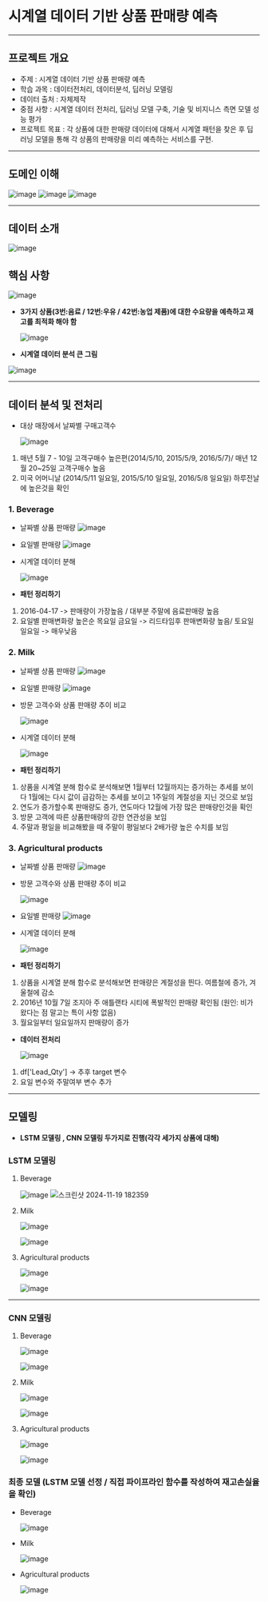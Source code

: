 # 시계열 데이터 기반 상품 판매량 예측
---
## 프로젝트 개요
- 주제 : 시계열 데이터 기반 상품 판매량 예측
- 학습 과목 : 데이터전처리, 데이터분석, 딥러닝 모델링
- 데이터 출처 : 자체제작
- 중점 사항 : 시계열 데이터 전처리, 딥러닝 모델 구축, 기술 및 비지니스 측면 모델 성능 평가
- 프로젝트 목표 : 각 상품에 대한 판매량 데이터에 대해서 시계열 패턴을 찾은 후 딥러닝 모델을 통해 각 상품의 판매량을 미리 예측하는 서비스를 구현.
---

## 도메인 이해 
![image](https://github.com/user-attachments/assets/82bbdd7c-ee7c-41f2-b76f-efe7a0eb4bed)
![image](https://github.com/user-attachments/assets/94720511-2008-4f01-b85b-8b8c6ecda25b)
![image](https://github.com/user-attachments/assets/2ddd0e97-362d-4961-aa68-acf922286582)

---

## 데이터 소개 

![image](https://github.com/user-attachments/assets/26c60e57-4cd9-47a7-97fd-f7816d6a822e)


## 핵심 사항 

![image](https://github.com/user-attachments/assets/8bb06096-c062-4dba-9394-4ebc3f1d0189)

- **3가지 상품(3번:음료 / 12번:우유 / 42번:농업 제품)에 대한 수요량을 예측하고 재고를 최적화 해야 함**

  ![image](https://github.com/user-attachments/assets/8d2b08bb-a9bc-4d35-8c7e-9010033356ac)

- **시계열 데이터 분석 큰 그림**

![image](https://github.com/user-attachments/assets/a1efd541-2ad4-49b9-a1bb-67fad0ac3cc0)

---
## 데이터 분석 및 전처리
- 대상 매장에서 날짜별 구매고객수

  ![image](https://github.com/user-attachments/assets/b4afcccb-8eb3-46ea-be31-0bb480c2df2d)
1) 매년 5월 7 - 10일 고객구매수 높은편(2014/5/10, 2015/5/9, 2016/5/7)/ 매년 12월 20~25일 고객구매수 높음
2) 미국 어머니날 (2014/5/11 일요일, 2015/5/10 일요일, 2016/5/8 일요일) 하루전날에 높은것을 확인

### 1. Beverage
- 날짜별 상품 판매량
![image](https://github.com/user-attachments/assets/0551dd58-1448-40e2-bd51-871170336cea)

- 요일별 판매량
![image](https://github.com/user-attachments/assets/cfd3acda-0b43-4a8c-a332-c11ede3df67b)

- 시계열 데이터 분해

  ![image](https://github.com/user-attachments/assets/4ef1149c-7a7a-49df-925a-a01ae09701a4)

- **패턴 정리하기**
1) 2016-04-17 -> 판매량이 가장높음 / 대부분 주말에 음료판매량 높음
2) 요일별 판매변화량 높은순  목요일 금요일 -> 리드타임후 판매변화량 높음/ 토요일 일요일 -> 매우낮음

### 2. Milk
- 날짜별 상품 판매량
![image](https://github.com/user-attachments/assets/f957ec61-f450-4eb1-8f3c-1109c8232d45)

- 요일별 판매량
![image](https://github.com/user-attachments/assets/28b0f88e-7df5-45b9-aa0e-5e38e935e1ee)

- 방문 고객수와 상품 판매량 추이 비교

  ![image](https://github.com/user-attachments/assets/694b09c1-2112-4366-8ee2-e9c4c5c4f263)

- 시계열 데이터 분해

  ![image](https://github.com/user-attachments/assets/311d2b35-69fe-49b4-9d8c-f42b362fca93)
- **패턴 정리하기**
1) 상품을 시계열 분해 함수로 분석해보면 1월부터 12월까지는 증가하는 추세를 보이다 1월에는 다시 값이 급감하는 추세를 보이고 1주일의 계절성을 지닌 것으로 보임
2) 연도가 증가할수록 판매량도 증가, 연도마다 12월에 가장 많은 판매량인것을 확인
3) 방문 고객에 따른 상품판매량의 강한 연관성을 보임
4) 주말과 평일을 비교해봤을 때 주말이 평일보다 2배가량 높은 수치를 보임


### 3. Agricultural products
- 날짜별 상품 판매량
![image](https://github.com/user-attachments/assets/30db56e3-a083-4464-8d93-44ba3b3e4879)

- 방문 고객수와 상품 판매량 추이 비교

  ![image](https://github.com/user-attachments/assets/c772fb67-3791-4e6e-9090-6f4262bd90ac)

- 요일별 판매량
![image](https://github.com/user-attachments/assets/46cbc49f-b0ff-42a0-846a-07621fa6a1ff)

- 시계열 데이터 분해

  ![image](https://github.com/user-attachments/assets/adaf17da-d24b-4223-b2cb-65fa11943c6f)
- **패턴 정리하기**
1) 상품을 시계열 분해 함수로 분석해보면 판매량은 계절성을 띈다. 여름철에 증가, 겨울철에 감소
2) 2016년 10월 7일 조지아 주 애틀랜타 시티에 폭발적인 판매량 확인됨 (원인: 비가 왔다는 점 말고는 특이 사항 없음)
3) 월요일부터 일요일까지 판매량이 증가

- **데이터 전처리**

  ![image](https://github.com/user-attachments/assets/40b07f1d-d716-4e49-b9bc-9c7663ca0f26)
1) df['Lead_Qty'] -> 추후 target 변수
2) 요일 변수와 주말여부 변수 추가

---
## 모델링
- **LSTM 모델링 , CNN 모델링 두가지로 진행(각각 세가지 상품에 대해)**
### LSTM 모델링
1) Beverage

   ![image](https://github.com/user-attachments/assets/1762937b-56e0-43f2-bf9c-e5e95a2201a0)
   ![스크린샷 2024-11-19 182359](https://github.com/user-attachments/assets/98ac5a3b-bda9-4f26-a9ff-701877998f02)


2) Milk

   ![image](https://github.com/user-attachments/assets/525384b4-2b54-4df1-a3c9-e34336c136f5)

   ![image](https://github.com/user-attachments/assets/d88fed4d-1fe4-47b7-b71d-de3ca2974d26)


3) Agricultural products

   ![image](https://github.com/user-attachments/assets/d42a94dd-44bc-41a2-aee5-d0fdcee1ad96)

   ![image](https://github.com/user-attachments/assets/d3af6100-f0b2-474d-9495-cd7dcd4b2c61)
---
### CNN 모델링
1) Beverage

   ![image](https://github.com/user-attachments/assets/8dafe4df-040f-4f06-8d44-31c4554f30d4)

   ![image](https://github.com/user-attachments/assets/691c24ab-c9a7-4e6a-804f-30ba4f13273e)


2) Milk

   ![image](https://github.com/user-attachments/assets/2462bc42-cca7-4188-ad05-2303fb089095)

   ![image](https://github.com/user-attachments/assets/8332781f-1783-4f3f-94dc-a4d64cb9d269)

3) Agricultural products

   ![image](https://github.com/user-attachments/assets/ac14f801-e9e6-4d2b-9ba4-a05920b8adb0)

   ![image](https://github.com/user-attachments/assets/b62c1b1c-ae24-4a4a-9bc5-f9486811b115)



### 최종 모델 (LSTM 모델 선정 / 직접 파이프라인 함수를 작성하여 재고손실율을 확인)
- Beverage

  ![image](https://github.com/user-attachments/assets/e621d4da-2e0a-4b2e-979d-405b87826f8a)

- Milk

  ![image](https://github.com/user-attachments/assets/09b88a5f-b75c-4c59-bc58-55a2b797a094)

- Agricultural products

  ![image](https://github.com/user-attachments/assets/fab0acec-c205-4edf-8207-93f176587a60)







